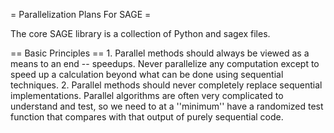 = Parallelization Plans For SAGE =

The core SAGE library is a collection of Python and sagex files. 

== Basic Principles == 
     1. Parallel methods should always be viewed as a means to an end -- speedups.  Never parallelize any computation except to speed up a calculation beyond what can be done using sequential techniques. 
     2. Parallel methods should never completely replace sequential implementations.  Parallel algorithms are often very complicated to understand and test, so we need to at a ''minimum'' have a randomized test function that compares with that output of purely sequential code. 
